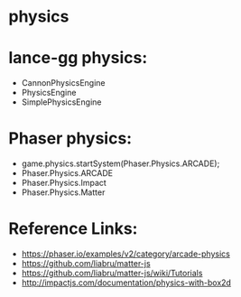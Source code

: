 # physics

# lance-gg physics:
 * CannonPhysicsEngine
 * PhysicsEngine
 * SimplePhysicsEngine

# Phaser physics:
 * game.physics.startSystem(Phaser.Physics.ARCADE);
 * Phaser.Physics.ARCADE
 * Phaser.Physics.Impact
 * Phaser.Physics.Matter

# Reference Links:
 * https://phaser.io/examples/v2/category/arcade-physics
 * https://github.com/liabru/matter-js
 * https://github.com/liabru/matter-js/wiki/Tutorials
 * http://impactjs.com/documentation/physics-with-box2d
